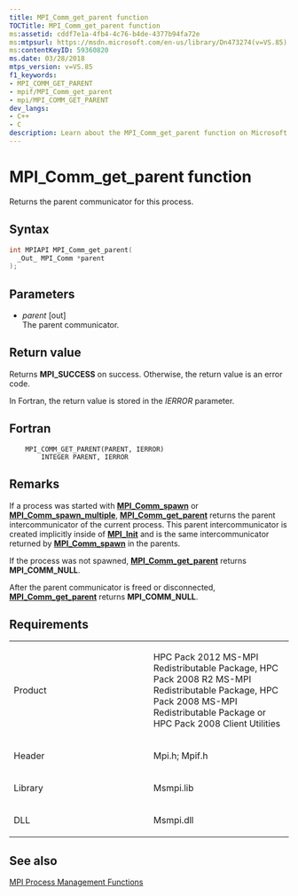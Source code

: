 ```yaml
---
title: MPI_Comm_get_parent function
TOCTitle: MPI_Comm_get_parent function
ms:assetid: cddf7e1a-4fb4-4c76-b4de-4377b94fa72e
ms:mtpsurl: https://msdn.microsoft.com/en-us/library/Dn473274(v=VS.85)
ms:contentKeyID: 59360820
ms.date: 03/28/2018
mtps_version: v=VS.85
f1_keywords:
- MPI_COMM_GET_PARENT
- mpif/MPI_Comm_get_parent
- mpi/MPI_COMM_GET_PARENT
dev_langs:
- C++
- C
description: Learn about the MPI_Comm_get_parent function on Microsoft's official site. Understand its syntax, parameters, return values, and usage in process management.
---
```


# MPI\_Comm\_get\_parent function

Returns the parent communicator for this process.

## Syntax

``` c++
int MPIAPI MPI_Comm_get_parent(
  _Out_ MPI_Comm *parent
);
```

## Parameters

  - *parent* \[out\]  
    The parent communicator.

## Return value

Returns **MPI\_SUCCESS** on success. Otherwise, the return value is an error code.

In Fortran, the return value is stored in the *IERROR* parameter.

## Fortran

``` FORTRAN
    MPI_COMM_GET_PARENT(PARENT, IERROR)
        INTEGER PARENT, IERROR
```

## Remarks

If a process was started with [**MPI\_Comm\_spawn**](mpi-comm-spawn-function.md) or [**MPI\_Comm\_spawn\_multiple**](mpi-comm-spawn-multiple-function.md), [**MPI\_Comm\_get\_parent**](mpi-comm-get-parent-function.md) returns the parent intercommunicator of the current process. This parent intercommunicator is created implicitly inside of [**MPI\_Init**](mpi-init-function.md) and is the same intercommunicator returned by [**MPI\_Comm\_spawn**](mpi-comm-spawn-function.md) in the parents.

If the process was not spawned, [**MPI\_Comm\_get\_parent**](mpi-comm-get-parent-function.md) returns **MPI\_COMM\_NULL**.

After the parent communicator is freed or disconnected, [**MPI\_Comm\_get\_parent**](mpi-comm-get-parent-function.md) returns **MPI\_COMM\_NULL**.

## Requirements

<table>
<colgroup>
<col style="width: 50%" />
<col style="width: 50%" />
</colgroup>
<tbody>
<tr class="odd">
<td><p>Product</p></td>
<td><p>HPC Pack 2012 MS-MPI Redistributable Package, HPC Pack 2008 R2 MS-MPI Redistributable Package, HPC Pack 2008 MS-MPI Redistributable Package or HPC Pack 2008 Client Utilities</p></td>
</tr>
<tr class="even">
<td><p>Header</p></td>
<td>Mpi.h;
Mpif.h</td>
</tr>
<tr class="odd">
<td><p>Library</p></td>
<td>Msmpi.lib</td>
</tr>
<tr class="even">
<td><p>DLL</p></td>
<td>Msmpi.dll</td>
</tr>
</tbody>
</table>


## See also

[MPI Process Management Functions](mpi-process-management-functions.md)

